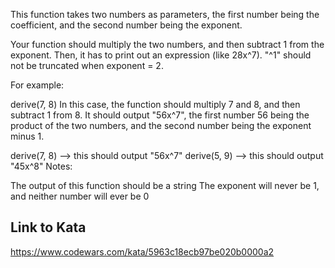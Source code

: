 This function takes two numbers as parameters, the first number being the coefficient, and the second number being the exponent.

Your function should multiply the two numbers, and then subtract 1 from the exponent. Then, it has to print out an expression (like 28x^7). "^1" should not be truncated when exponent = 2.

For example:

derive(7, 8)
In this case, the function should multiply 7 and 8, and then subtract 1 from 8. It should output "56x^7", the first number 56 being the product of the two numbers, and the second number being the exponent minus 1.

derive(7, 8) --> this should output "56x^7" 
derive(5, 9) --> this should output "45x^8" 
Notes:

The output of this function should be a string
The exponent will never be 1, and neither number will ever be 0

## Link to Kata
https://www.codewars.com/kata/5963c18ecb97be020b0000a2